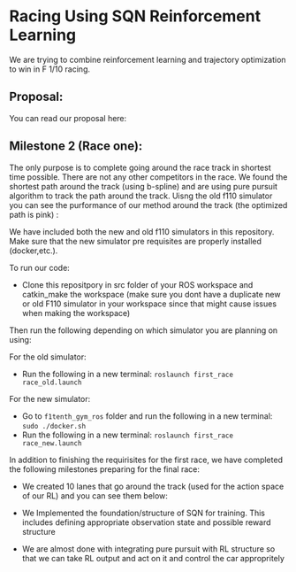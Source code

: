 # Racing Using SQN Reinforcement Learning

We are trying to combine reinforcement learning and trajectory optimization to win in F 1/10 racing.

## Proposal:

You can read our proposal here:

## Milestone 2 (Race one):

The only purpose is to complete going around the race track in shortest time possible. There are not any other competitors in the race. We found the shortest path around the track (using b-spline) and are using pure pursuit algorithm to track the path around the track. Uisng the old f110 simulator you can see the purformance of our method around the track (the optimized path is pink) :


We have included both the new and old f110 simulators in this repository. Make sure that the new simulator pre requisites are properly installed (docker,etc.).

To run our code:

  * Clone this repositpory in src folder of your ROS workspace and catkin_make the workspace (make sure you dont have a duplicate new or old F110 simulator in your workspace since that might cause issues when making the workspace)

Then run the following depending on which simulator you are planning on using:

For the old simulator:

  *  Run the following in a new terminal: `roslaunch first_race race_old.launch`

For the new simulator:

  *  Go to `f1tenth_gym_ros` folder and run the following in a new terminal: `sudo ./docker.sh`
  *  Run the following in a new terminal: `roslaunch first_race race_new.launch`


In addition to finishing the requirisites for the first race, we have completed the following milestones preparing for the final race:

  *  We created 10 lanes that go around the track (used for the action space of our RL) and you can see them below:
  
  
  *  We Implemented the foundation/structure of SQN for training. This includes defining appropriate observation state and possible reward structure
  *  We are almost done with integrating pure pursuit with RL structure so that we can take RL output and act on it and control the car appropritely
  
  
